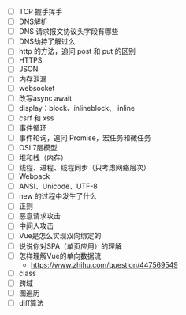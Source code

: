 - [ ] TCP 握手挥手
- [ ] DNS解析
- [ ] DNS 请求报文协议头字段有哪些
- [ ] DNS劫持了解过么
- [ ] http 的方法，追问 post 和 put 的区别
- [ ] HTTPS
- [ ] JSON
- [ ] 内存泄漏
- [ ] websocket
- [ ] 改写async await
- [ ] display：block、inlineblock、 inline
- [ ] csrf 和 xss
- [ ] 事件循环
- [ ] 事件轮询，追问 Promise，宏任务和微任务
- [ ] OSI 7层模型
- [ ] 堆和栈（内存）
- [ ] 线程、进程、线程同步（只考虑网络层次）
- [ ] Webpack
- [ ] ANSI、Unicode、UTF-8
- [ ] new 的过程中发生了什么
- [ ] 正则
- [ ] 恶意请求攻击
- [ ] 中间人攻击
- [ ] Vue是怎么实现双向绑定的
- [ ] 说说你对SPA（单页应用）的理解
- [ ] 怎样理解Vue的单向数据流
  - https://www.zhihu.com/question/447569549
- [ ] class
- [ ] 跨域
- [ ] 图遍历
- [ ] diff算法